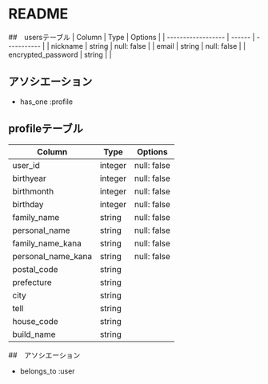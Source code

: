 # README

##　usersテーブル
| Column             | Type   | Options     |
| ------------------ | ------ | ----------- |
| nickname           | string | null: false |
| email              | string | null: false |
| encrypted_password | string |             |

## アソシエーション
- has_one :profile


## profileテーブル
| Column             | Type    | Options     |
| ------------------ | ------- | ----------- |
| user_id            | integer | null: false |
| birthyear          | integer | null: false |
| birthmonth         | integer | null: false |
| birthday           | integer | null: false |
| family_name        | string  | null: false |
| personal_name      | string  | null: false |
| family_name_kana   | string  | null: false |
| personal_name_kana | string  | null: false |
| postal_code        | string  |             |
| prefecture         | string  |             |
| city               | string  |             |
| tell               | string  |             |
| house_code         | string  |             |
| build_name         | string  |             |

##　アソシエーション
- belongs_to :user